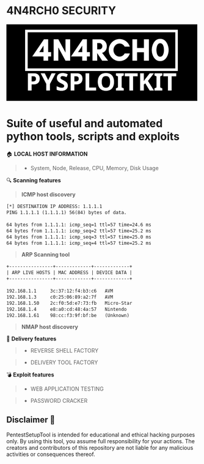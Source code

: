 # 4N4RCH0 SECURITY

![alt text](img/4n4rch0-pysploitkit-banner.png)

# Suite of useful and automated python tools, scripts and exploits

🏠 **LOCAL HOST INFORMATION**

> - System, Node, Release, CPU, Memory, Disk Usage

🔍 **Scanning features**

> **ICMP host discovery**

```
[*] DESTINATION IP ADDRESS: 1.1.1.1
PING 1.1.1.1 (1.1.1.1) 56(84) bytes of data.

64 bytes from 1.1.1.1: icmp_seq=1 ttl=57 time=24.6 ms
64 bytes from 1.1.1.1: icmp_seq=2 ttl=57 time=25.2 ms
64 bytes from 1.1.1.1: icmp_seq=3 ttl=57 time=25.0 ms
64 bytes from 1.1.1.1: icmp_seq=4 ttl=57 time=25.2 ms

```
 
> **ARP Scanning tool**

```
+----------------+-------------+-------------+
| ARP LIVE HOSTS | MAC ADDRESS | DEVICE DATA |
+----------------+-------------+-------------+

192.168.1.1     3c:37:12:f4:b3:c6	AVM
192.168.1.3	    c0:25:06:89:a2:7f	AVM
192.168.1.50	2c:f0:5d:e7:73:fb	Micro-Star
192.168.1.4	    e8:a0:cd:48:4a:57	Nintendo
192.168.1.61	98:cc:f3:9f:bf:be	(Unknown)

```

> **NMAP host discovery**



🚀 **Delivery features**

> - REVERSE SHELL FACTORY

> - DELIVERY TOOL FACTORY

💣 **Exploit features**

> - WEB APPLICATION TESTING

> - PASSWORD CRACKER

## Disclaimer 🚫

PentestSetupTool is intended for educational and ethical hacking purposes only. By using this tool, you assume full responsibility for your actions. The creators and contributors of this repository are not liable for any malicious activities or consequences thereof.
